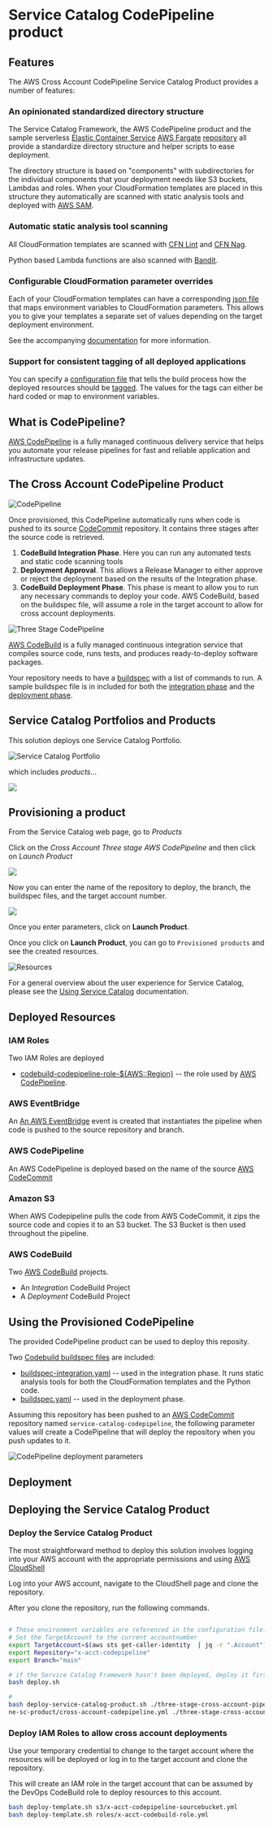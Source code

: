 # Service Catalog CodePipeline product

## Features

The AWS Cross Account CodePipeline Service Catalog Product provides a number of features:

### An opinionated standardized directory structure

The Service Catalog Framework, the AWS CodePipeline product and the sample serverless [Elastic Container Service](https://aws.amazon.com/ecs/) [AWS Fargate](https://aws.amazon.com/fargate/) [repository](../ecs-fargate-sample/) all provide a standardize directory structure and helper scripts to ease deployment.

The directory structure is based on "components" with subdirectories for the individual components that your deployment needs like S3 buckets, Lambdas and roles.  When your CloudFormation templates are placed in this structure they automatically are scanned with static analysis tools and deployed with [AWS SAM](https://aws.amazon.com/serverless/sam/).

### Automatic static analysis tool scanning

All CloudFormation templates are scanned with [CFN Lint](https://github.com/aws-cloudformation/cfn-lint) and [CFN Nag](https://github.com/stelligent/cfn_nag).

Python based Lambda functions are also scanned with [Bandit](https://bandit.readthedocs.io/en/latest/).

### Configurable CloudFormation parameter overrides

Each of your CloudFormation templates can have a corresponding [json file](../configuration/tag-options.json) that maps environment variables to CloudFormation parameters.  This allows you to give your templates a separate set of values depending on the target deployment environment.

See the accompanying [documentation](../scripts/convert-config-to-kv-pairs.md) for more information.

### Support for consistent tagging of all deployed applications

You can specify a [configuration file](../configuration/tag-options.json) that tells the build process how the deployed resources should be [tagged](https://docs.aws.amazon.com/tag-editor/latest/userguide/tagging.html).  The values for the tags can either be hard coded or map to environment variables.

## What is CodePipeline?

[AWS CodePipeline](https://aws.amazon.com/codepipeline/) is a fully managed continuous delivery service that helps you automate your release pipelines for fast and reliable application and infrastructure updates.


## The Cross Account CodePipeline Product

![CodePipeline](./images/CodePipeline.png)

Once provisioned, this CodePipeline automatically runs when code is pushed to its source [CodeCommit](https://aws.amazon.com/codecommit/) repository.  It contains three stages after the source code is retrieved.


1. **CodeBuild Integration Phase**.  Here you can run any automated tests and static code scanning tools
2. **Deployment Approval**. This allows a Release Manager to either approve or reject the deployment based on the results of the Integration phase. 
3. **CodeBuild Deployment Phase**. This phase is meant to allow you to run any necessary commands to deploy your code. AWS CodeBuild, based on the buildspec file, will assume a role in the target account to allow for cross account deployments.

![Three Stage CodePipeline](./images/2023-03-31-14-54-41.png)


[AWS CodeBuild](https://aws.amazon.com/codebuild/) is a fully managed continuous integration service that compiles source code, runs tests, and produces ready-to-deploy software packages.

Your repository needs to have a [buildspec](https://docs.aws.amazon.com/codebuild/latest/userguide/build-spec-ref.html) with a list of commands to run. A sample buildspec file is in included for both the [integration phase](../buildspec-integration.yaml) and the [deployment phase](../buildspec.yaml).

## Service Catalog Portfolios and Products

This solution deploys one Service Catalog Portfolio.

![Service Catalog Portfolio](./images/2023-03-31-16-13-47.png)

which includes *products*...

![](./images/2023-04-21-15-35-44.png)

## Provisioning a product

From the Service Catalog web page, go to *Products*

Click on the *Cross Account Three stage AWS CodePipeline* and then click on *Launch Product*

![](./images/2023-04-21-15-37-48.png)

Now you can enter the name of the repository to deploy, the branch, the buildspec files, and the target account number.

![](2023-04-21-15-41-39.png)

Once you enter parameters, click on **Launch Product**.

Once you click on **Launch Product**, you can go to ```Provisioned products``` and see the created resources.

![Resources](./images/2023-04-21-15-37-50.png)

For a general overview about the user experience for Service Catalog, please see the [Using Service Catalog](../USING_SERVICE_CATALOG.md) documentation.

## Deployed Resources

### IAM Roles

Two IAM Roles are deployed

- [codebuild-codepipeline-role-${AWS::Region}](./components/codepipeline/simple-codepipeline.yml) -- the role used by [AWS CodePipeline](https://aws.amazon.com/codepipeline/).


### AWS EventBridge

An [An AWS EventBridge](https://docs.aws.amazon.com/AmazonCloudWatch/latest/events/CloudWatch-Events-tutorial-codebuild.html) event is created that instantiates the pipeline when code is pushed to the source repository and branch.


### AWS CodePipeline

An AWS CodePipeline is deployed based on the name of the source [AWS CodeCommit](https://aws.amazon.com/codecommit/)

### Amazon S3

When AWS Codepipeline pulls the code from AWS CodeCommit, it zips the source code and copies it to an S3 bucket.  The S3 Bucket is then used throughout the pipeline.
### AWS CodeBuild

Two [AWS CodeBuild](https://aws.amazon.com/codebuild/) projects.

- An *Integration* CodeBuild Project
- A *Deployment* CodeBuild Project



## Using the Provisioned CodePipeline

The provided CodePipeline product can be used to deploy this reposity.

Two [Codebuild buildspec files](https://docs.aws.amazon.com/codebuild/latest/userguide/build-spec-ref.html) are included:

- [buildspec-integration.yaml](./buildspec-integration.yaml) -- used in the integration phase.  It runs static analysis tools for both the CloudFormation templates and the Python code.
- [buildspec.yaml](./buildspec.yaml) -- used in the deployment phase. 

Assuming this repository has been pushed to an [AWS CodeCommit](https://aws.amazon.com/codecommit/) repository named ```service-catalog-codepipeline```, the following parameter values will create a CodePipeline that will deploy the repository when you push updates to it.

![CodePipeline deployment parameters](./images/2023-04-21-15-41-39.png)


## Deployment 


## Deploying the Service Catalog Product

### Deploy the Service Catalog Product

The most straightforward method to deploy this solution involves logging into your AWS account with the appropriate permissions and using [AWS CloudShell](https://aws.amazon.com/cloudshell/)

Log into your AWS account, navigate to the CloudShell page and clone the repository.


After you clone the repository, run the following commands.

```bash

# These environment variables are referenced in the configuration file.
# Set the TargetAccount to the current accountnumber
export TargetAccount=$(aws sts get-caller-identity  | jq -r ".Account")
export Repository="x-acct-codepipeline"
export Branch="main"

# if the Service Catalog Framework hasn't been deployed, deploy it first
bash deploy.sh

#
bash deploy-service-catalog-product.sh ./three-stage-cross-account-pipeli
ne-sc-product/cross-account-codepipeline.yml ./three-stage-cross-account-pipeline/cross-account-codepipeline.json x-acct-pipeline-product
```

### Deploy IAM Roles to allow cross account deployments

Use your temporary credential to change to the target account where the
resources will be deployed or log in to the target account and clone the repository.

This will create an IAM role in the target account that can be assumed by the DevOps CodeBuild role
to deploy resources to this account.

```bash
bash deploy-template.sh s3/x-acct-codepipeline-sourcebucket.yml
bash deploy-template.sh roles/x-acct-codebuild-role.yml
```
